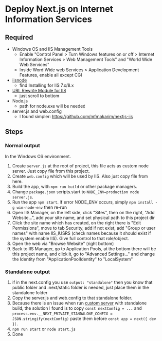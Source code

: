 # Deploy Next.js on Internet Information Services

## Required

- Windows OS and IIS Management Tools
    - Enable "Control Panel > Turn Windows features on or off > Internet Information Services > Web Management Tools" and "World Wide Web Services"
    - Inside Word Wide web Services > Application Development Features, enable all except CGI
- [iisnode](https://github.com/tjanczuk/iisnode)
    - find Installing for IIS 7.x/8.x
- [URL Rewrite Module for IIS](https://iis-umbraco.azurewebsites.net/downloads/microsoft/url-rewrite)
    - just scroll to bottom
- Node.js
    - path for node.exe will be needed
- server.js and web.config
    - I found simpler: https://github.com/mfmakarim/nextjs-iis

## Steps

### Normal output

In the Windows OS environment.

1. Create `server.js` at the root of project, this file acts as custom node server. Just copy file from this project.
2. Create `web.config` which will be used by IIS. Also just copy file from here.
3. Build the app, with `npm run build` or other package managers.
4. Change `package.json` scripts.start to `NODE_ENV=production node server.js`.
5. Run the app `npm start`. If error NODE_ENV occurs, simply `npm install -g win-node-env` then re-run
6. Open IIS Manager, on the left side, click "Sites", then on the right, "Add Website...", add your site name, and set physical path to this project dir
7. Click the site name which has created, on the right there is "Edit Permissions", move to tab Security, add if not exist, add "Group or user names" with name IIS_IUSRS (check names because it should exist if the system enable IIS). Give full control to that role/object.
8. Open the web via "Browse Website" (right bottom)
9. Back to IIS Manager, go to Application Pools, at the bottom there will be this project name, and click it, go to "Advanced Settings..." and change the Identity from "ApplicationPoolIdentity" to "LocalSystem"

### Standalone output

1. if in the next.config you use `output: "standalone"` then you know that public folder and .next/static folder is needed, just place them in the standalone folder
2. Copy the server.js and web.config to that standalone folder.
3. Because there is an issue when run [custom server](https://nextjs.org/docs/pages/building-your-application/configuring/custom-server) with standalone build, the solution I found is to copy `const nextConfig = ...` and `process.env.__NEXT_PRIVATE_STANDALONE_CONFIG = JSON.stringify(nextConfig)` paste them before `const app = next({ dev })`.
4. `npm run start` or `node start.js`
5. Done